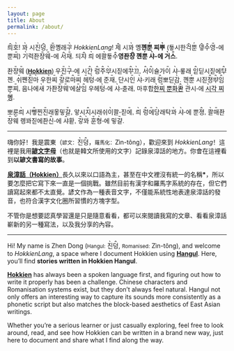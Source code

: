```yaml
---
layout: page
title: About
permalink: /about/
---
```


<p> 
  <span lang="ko">
    <ruby class="ruby" style="position: relative">릐<rt class="ruby" style="font-size:120%;position:absolute;top: -1.15em;left: 0.2em;z-index: -1">ꞈ</rt></ruby><ruby class="ruby" style="position: relative">호<rt class="ruby" style="font-size:120%;position:absolute;top: -1.15em;left: 0.2em;z-index: -1">ˎ</rt></ruby>! <ruby class="ruby" style="position: relative">꽈<rt class="ruby" style="font-size:120%;position:absolute;top: -1.15em;left: 0.2em;z-index: -1">ˎ</rt></ruby> 시<ruby class="ruby" style="position: relative">진<rt class="ruby" style="font-size:120%;position:absolute;top: -1.15em;left: 0.2em;z-index: -1">ˎ</rt></ruby><ruby class="ruby" style="position: relative">덩<rt class="ruby" style="font-size:120%;position:absolute;top: -1.15em;left: 0.2em;z-index: -1">ꞈ</rt></ruby>, <ruby class="ruby" style="position: relative">환<rt class="ruby" style="font-size: 120%;position: absolute;top: -1.15em;left: 0.2em;z-index: -1">ˍ</rt></ruby>꼥래<ruby class="ruby" style="position: relative">ᄀᅷ<rt class="ruby" style="font-size: 120%;position: absolute;top: -1.15em;left: 0.2em;z-index: -1">ˎ</rt></ruby> <i>HokkienLang</i>! <ruby class="ruby" style="position: relative">제<rt class="ruby" style="font-size:120%;position:absolute;top: -1.15em;left: 0.2em;z-index: -1">ꞈ</rt></ruby> 시<ruby class="ruby" style="position: relative">꽈<rt class="ruby" style="font-size:120%;position:absolute;top: -1.15em;left: 0.2em;z-index: -1">ˎ</rt></ruby> 옝<b>꼔<ruby class="ruby" style="position: relative">뿐<rt class="ruby" style="font-size:120%;position:absolute;top: -1.15em;left: 0.2em;z-index: -1">ˏ</rt></ruby> 찌<ruby class="ruby" style="position: relative">뿌<rt class="ruby" style="font-size:120%;position:absolute;top: -1.15em;left: 0.2em;z-index: -1">ˎ</rt></ruby></b> (둏시한<ruby class="ruby" style="position: relative">걱<rt class="ruby" style="font-size: 120%;position: absolute;top: -1.15em;left: 0.2em;z-index: -1">ꞈ</rt></ruby><ruby class="ruby" style="position: relative">뿐<rt class="ruby" style="font-size: 120%;position: absolute;top: -1.15em;left: 0.2em;z-index: -1">ˏ</rt></ruby> <ruby class="ruby" style="position: relative">뎋<rt class="ruby" style="font-size: 120%;position: absolute;top: -1.15em;left: 0.2em;z-index: -1">ꞈ</rt></ruby><ruby class="ruby" style="position: relative">수<rt class="ruby" style="font-size: 120%;position: absolute;top: -1.15em;left: 0.2em;z-index: -1">ꞈ</rt></ruby><ruby class="ruby" style="position: relative">영<rt class="ruby" style="font-size: 120%;position: absolute;top: -1.15em;left: 0.2em;z-index: -1">ˍ</rt></ruby>-에 뿐<ruby class="ruby" style="position: relative">찌<rt class="ruby" style="font-size: 120%;position: absolute;top: -1.15em;left: 0.2em;z-index: -1">ˍ</rt></ruby>) <ruby class="ruby" style="position: relative">기<rt class="ruby" style="font-size: 120%;position: absolute;top: -1.15em;left: 0.2em;z-index: -1">ˎ</rt></ruby>럭좐<ruby class="ruby" style="position: relative">쟝<rt class="ruby" style="font-size: 120%;position: absolute;top: -1.15em;left: 0.2em;z-index: -1">ˍ</rt></ruby><ruby class="ruby" style="position: relative">웨<rt class="ruby" style="font-size: 120%;position: absolute;top: -1.15em;left: 0.2em;z-index: -1">ˍ</rt></ruby>-에 <ruby class="ruby" style="position: relative">서<rt class="ruby" style="font-size: 120%;position: absolute;top: -1.15em;left: 0.2em;z-index: -1">ꞈ</rt></ruby><ruby class="ruby" style="position: relative">재<rt class="ruby" style="font-size: 120%;position: absolute;top: -1.15em;left: 0.2em;z-index: -1">ˍ</rt></ruby>. 듸<ruby class="ruby" style="position: relative">쟈<rt class="ruby" style="font-size: 120%;position: absolute;top: -1.15em;left: 0.2em;z-index: -1">ꞈ</rt></ruby> <ruby class="ruby" style="position: relative">릐<rt class="ruby" style="font-size: 120%;position: absolute;top: -1.15em;left: 0.2em;z-index: -1">ˎ</rt></ruby> 에<ruby class="ruby" style="position: relative">콸<rt class="ruby" style="font-size: 120%;position: absolute;top: -1.15em;left: 0.2em;z-index: -1">ˎ</rt></ruby>둏<ruby class="ruby" style="position: relative">수<rt class="ruby" style="font-size: 120%;position: absolute;top: -1.15em;left: 0.2em;z-index: -1">ꞈ</rt></ruby><b>영좐<ruby class="ruby" style="position: relative">쟝<rt class="ruby" style="font-size: 120%;position: absolute;top: -1.15em;left: 0.2em;z-index: -1">ꞈ</rt></ruby> 꼔<ruby class="ruby" style="position: relative">뿐<rt class="ruby" style="font-size: 120%;position: absolute;top: -1.15em;left: 0.2em;z-index: -1">ˏ</rt></ruby> <ruby class="ruby" style="position: relative">샤<rt class="ruby" style="font-size: 120%;position: absolute;top: -1.15em;left: 0.2em;z-index: -1">ˎ</rt></ruby>-에 <ruby class="ruby" style="position: relative">거<rt class="ruby" style="font-size: 120%;position: absolute;top: -1.15em;left: 0.2em;z-index: -1">ˎ</rt></ruby><ruby class="ruby" style="position: relative">스<rt class="ruby" style="font-size: 120%;position: absolute;top: -1.15em;left: 0.2em;z-index: -1">ˍ</rt></ruby></b>.
  </span>
</p> 

<p lang="ko" style="font-family:Sans-serif, Noto Sans">
좐<ruby class="ruby" style="position: relative">쟝<rt style="font-size: 120%;position: absolute;top: -1.15em;left: 0.2em;z-index: -1">ˍ</rt></ruby><ruby class="ruby" style="position: relative">웨<rt style="font-size: 120%;position: absolute;top: -1.15em;left: 0.2em;z-index: -1">ˍ</rt></ruby> (<a href="https://en.wikipedia.org/wiki/Hokkien"><strong>Hokkien</strong></a>) 우<ruby class="ruby" style="position: relative">진<rt style="font-size: 120%;position: absolute;top: -1.15em;left: 0.2em;z-index: -1">ˍ</rt></ruby><ruby class="ruby" style="position: relative">구<rt style="font-size: 120%;position: absolute;top: -1.15em;left: 0.2em;z-index: -1">ˎ</rt></ruby>-에 시<ruby class="ruby" style="position: relative">간<rt style="font-size: 120%;position: absolute;top: -1.15em;left: 0.2em;z-index: -1">ꞈ</rt></ruby> <ruby class="ruby" style="position: relative">렁<rt style="font-size: 120%;position: absolute;top: -1.15em;left: 0.2em;z-index: -1">ꞈ</rt></ruby><ruby class="ruby" style='position: relative'>주<rt style='font-size: 120%;position: absolute;top: -1.15em;left: 0.2em;z-index: -1'>ꞈ</rt></ruby><ruby class="ruby" style='position: relative'>ᄋᆤ<rt style='font-size: 120%;position: absolute;top: -1.15em;left: 0.2em;z-index: -1'>ˎ</rt></ruby>시짇에<ruby class="ruby" style="position: relative">ᄏᅷ<rt style="font-size: 120%;position: absolute;top: -1.15em;left: 0.2em;z-index: -1">ꞈ</rt></ruby><ruby class="ruby" style="position: relative">끄<rt style="font-size: 120%;position: absolute;top: -1.15em;left: 0.2em;z-index: -1">ˎ</rt></ruby>, <ruby class="ruby" style="position: relative">서<rt style="font-size: 120%;position: absolute;top: -1.15em;left: 0.2em;z-index: -1">ꞈ</rt></ruby><ruby class="ruby" style="position: relative">이<rt style="font-size: 120%;position: absolute;top: -1.15em;left: 0.2em;z-index: -1">ꞈ</rt></ruby>슐가<ruby class="ruby" style="position: relative">이<rt style="font-size: 120%;position: absolute;top: -1.15em;left: 0.2em;z-index: -1">ˍ</rt></ruby> <ruby class="ruby" style="position: relative">샤<rt style="font-size: 120%;position: absolute;top: -1.15em;left: 0.2em;z-index: -1">ˎ</rt></ruby>-롷래 <ruby class="ruby" style="position: relative">읻<rt style="font-size: 120%;position: absolute;top: -1.15em;left: 0.2em;z-index: -1">ꞈ</rt></ruby>딛시짇에<ruby class="ruby" style="position: relative">ᄐᆤ<rt style="font-size: 120%;position: absolute;top: -1.15em;left: 0.2em;z-index: -1">ꞈ</rt></ruby>졘. <ruby class="ruby" style="position: relative">쉬<rt style="font-size: 120%;position: absolute;top: -1.15em;left: 0.2em;z-index: -1">ˍ</rt></ruby>쪤<ruby class="ruby" style="position: relative">짇<rt style="font-size: 120%;position: absolute;top: -1.15em;left: 0.2em;z-index: -1">ꞈ</rt></ruby><ruby class="ruby" style="position: relative">마<rt style="font-size: 120%;position: absolute;top: -1.15em;left: 0.2em;z-index: -1">ˎ</rt></ruby> 우<ruby class="ruby" style="position: relative">한<rt style="font-size: 120%;position: absolute;top: -1.15em;left: 0.2em;z-index: -1">ˎ</rt></ruby><ruby class="ruby" style="position: relative">찌<rt style="font-size: 120%;position: absolute;top: -1.15em;left: 0.2em;z-index: -1">ˍ</rt></ruby> <ruby class="ruby" style="position: relative">갛<rt style="font-size: 120%;position: absolute;top: -1.15em;left: 0.2em;z-index: -1">ꞈ</rt></ruby>로<ruby class="ruby" style="position: relative">마<rt style="font-size: 120%;position: absolute;top: -1.15em;left: 0.2em;z-index: -1">ꞈ</rt></ruby><ruby class="ruby" style="position: relative">찌<rt style="font-size: 120%;position: absolute;top: -1.15em;left: 0.2em;z-index: -1">ˍ</rt></ruby> <ruby class="ruby" style="position: relative">헤<rt style="font-size: 120%;position: absolute;top: -1.15em;left: 0.2em;z-index: -1">ˍ</rt></ruby><ruby class="ruby" style="position: relative">텅<rt style="font-size: 120%;position: absolute;top: -1.15em;left: 0.2em;z-index: -1">ˎ</rt></ruby>-에 준<ruby class="ruby" style="position: relative">재<rt style="font-size: 120%;position: absolute;top: -1.15em;left: 0.2em;z-index: -1">ˍ</rt></ruby>, 단시<ruby class="ruby" style="position: relative">인<rt style="font-size: 120%;position: absolute;top: -1.15em;left: 0.2em;z-index: -1">ˍ</rt></ruby> <ruby class="ruby" style="position: relative">샤<rt style="font-size: 120%;position: absolute;top: -1.15em;left: 0.2em;z-index: -1">ˎ</rt></ruby>-키래 <ruby class="ruby" style="position: relative">렁<rt style="font-size: 120%;position: absolute;top: -1.15em;left: 0.2em;z-index: -1">ꞈ</rt></ruby>뽀딛<ruby class="ruby" style="position: relative">감<rt style="font-size:120%;position:absolute;top: -1.15em;left: 0.2em;z-index: -1">ˎ</rt></ruby>. 꼔<ruby class="ruby" style="position: relative">뿐<rt style="font-size: 120%;position: absolute;top: -1.15em;left: 0.2em;z-index: -1">ˏ</rt></ruby> 시짇<ruby class="ruby" style="position: relative">졍<rt style="font-size: 120%;position: absolute;top: -1.15em;left: 0.2em;z-index: -1">ꞈ</rt></ruby><ruby class="ruby" style="position: relative">ᄇᆤ<rt style="font-size: 120%;position: absolute;top: -1.15em;left: 0.2em;z-index: -1">ꞈ</rt></ruby><ruby class="ruby" style="position: relative">임<rt style="font-size: 120%;position: absolute;top: -1.15em;left: 0.2em;z-index: -1">ꞈ</rt></ruby> 뿐<ruby class="ruby" style="position: relative">찌<rt style="font-size: 120%;position: absolute;top: -1.15em;left: 0.2em;z-index: -1">ˍ</rt></ruby>, 음나에<ruby class="ruby" style="position: relative">새<rt style="font-size: 120%;position: absolute;top: -1.15em;left: 0.2em;z-index: -1">ˎ</rt></ruby> 가좐<ruby class="ruby" style="position: relative">쟝<rt style="font-size: 120%;position: absolute;top: -1.15em;left: 0.2em;z-index: -1">ˍ</rt></ruby><ruby class="ruby" style="position: relative">웨<rt style="font-size: 120%;position: absolute;top: -1.15em;left: 0.2em;z-index: -1">ˍ</rt></ruby>’에<ruby class="ruby" style="position: relative">샬<rt style="font-size: 120%;position: absolute;top: -1.15em;left: 0.2em;z-index: -1">ˍ</rt></ruby><ruby class="ruby" style="position: relative">임<rt style="font-size: 120%;position: absolute;top: -1.15em;left: 0.2em;z-index: -1">ꞈ</rt></ruby> 우헤<ruby class="ruby" style="position: relative">텅<rt style="font-size: 120%;position: absolute;top: -1.15em;left: 0.2em;z-index: -1">ˎ</rt></ruby>-에 <ruby class="ruby" style="position: relative">샤<rt style="font-size: 120%;position: absolute;top: -1.15em;left: 0.2em;z-index: -1">ˎ</rt></ruby>-춛래, 마후합<a style="color:black;text-decoration: underline dotted;cursor: help" title="(漢) 漢字文化圈"><ruby class="ruby" style="position: relative">한<rt style="font-size: 120%;position: absolute;top: -1.15em;left: 0.2em;z-index: -1">ˎ</rt></ruby><ruby class="ruby" style="position: relative">찌<rt style="font-size: 120%;position: absolute;top: -1.15em;left: 0.2em;z-index: -1">ˍ</rt></ruby> 뿐<ruby class="ruby" style="position: relative">화<rt style="font-size: 120%;position: absolute;top: -1.15em;left: 0.2em;z-index: -1">ˎ</rt></ruby><ruby class="ruby" style="position: relative">콴<rt style="font-size: 120%;position: absolute;top: -1.15em;left: 0.2em;z-index: -1">ꞈ</rt></ruby></a> <ruby class="ruby" style="position: relative">관<rt style="font-size: 120%;position: absolute;top: -1.15em;left: 0.2em;z-index: -1">ˎ</rt></ruby>시-에 <a style="color:black;text-decoration: underline dotted;cursor: help" title="(漢) 四角字型"><ruby class="ruby" style="position: relative">시<rt style="font-size:120%;position:absolute;top: -1.15em;left: 0.2em;z-index: -1">ˎ</rt></ruby>각 찌<ruby class="ruby" style="position: relative">혱<rt style="font-size:120%;position:absolute;top: -1.15em;left: 0.2em;z-index: -1">ˏ</rt></ruby></a>.
</p>

<p lang="ko" style="font-family:Sans-serif, Noto Sans">
뽀룬<ruby style="position: relative">릐<rt style="font-size: 120%;position: absolute;top: -1.15em;left: 0.2em;z-index: -1">ˎ</rt></ruby> 시<ruby style="position: relative">뼇<rt style="font-size: 120%;position: absolute;top: -1.15em;left: 0.2em;z-index: -1">ꞈ</rt></ruby>찐<ruby style="position: relative">진<rt style="font-size: 120%;position: absolute;top: -1.15em;left: 0.2em;z-index: -1">ˍ</rt></ruby>래옿밓<ruby style="position: relative">걀<rt style="font-size: 120%;position: absolute;top: -1.15em;left: 0.2em;z-index: -1">ˍ</rt></ruby>, 앟시<ruby style="position: relative">지<rt style="font-size: 120%;position: absolute;top: -1.15em;left: 0.2em;z-index: -1">ꞈ</rt></ruby>시래쉬<ruby style="position: relative">이<rt style="font-size: 120%;position: absolute;top: -1.15em;left: 0.2em;z-index: -1">ˎ</rt></ruby>콸-짇<ruby style="position: relative">에<rt style="font-size: 120%;position: absolute;top: -1.15em;left: 0.2em;z-index: -1">ˍ</rt></ruby>, <ruby style="position: relative">릐<rt style="font-size:120%;position:absolute;top: -1.15em;left: 0.2em;z-index: -1">ˎ</rt></ruby> <ruby style="position: relative">렁<rt style="font-size: 120%;position: absolute;top: -1.15em;left: 0.2em;z-index: -1">ꞈ</rt></ruby><ruby style="position: relative">에<rt style="font-size: 120%;position: absolute;top: -1.15em;left: 0.2em;z-index: -1">ˍ</rt></ruby><ruby style="position: relative">당<rt style="font-size: 120%;position: absolute;top: -1.15em;left: 0.2em;z-index: -1">ˎ</rt></ruby>래탁<ruby style="position: relative">꽈<rt style="font-size: 120%;position: absolute;top: -1.15em;left: 0.2em;z-index: -1">ˎ</rt></ruby> <ruby style="position: relative">샤<rt style="font-size:120%;position:absolute;top: -1.15em;left: 0.2em;z-index: -1">ˎ</rt></ruby>-에 뿐<ruby style="position: relative">졍<rt style="font-size: 120%;position: absolute;top: -1.15em;left: 0.2em;z-index: -1">ꞈ</rt></ruby>, <ruby style="position: relative">콸<rt style="font-size: 120%;position: absolute;top: -1.15em;left: 0.2em;z-index: -1">ˎ</rt></ruby><ruby style="position: relative">매<rt style="font-size: 120%;position: absolute;top: -1.15em;left: 0.2em;z-index: -1">ˍ</rt></ruby>좐<ruby style="position: relative">쟝<rt style="font-size: 120%;position: absolute;top: -1.15em;left: 0.2em;z-index: -1">ˍ</rt></ruby><ruby style="position: relative">웨<rt style="font-size: 120%;position: absolute;top: -1.15em;left: 0.2em;z-index: -1">ˍ</rt></ruby> 롕꽈짇에좐<ruby style="position: relative">신<rt style="font-size:120%;position:absolute;top: -1.15em;left: 0.2em;z-index: -1">ꞈ</rt></ruby>-에 <ruby style="position: relative">샤<rt style="font-size: 120%;position: absolute;top: -1.15em;left: 0.2em;z-index: -1">ꞈ</rt></ruby>홛, <ruby style="position: relative">갛<rt style="font-size: 120%;position: absolute;top: -1.15em;left: 0.2em;z-index: -1">ꞈ</rt></ruby><ruby style="position: relative">꽈<rt style="font-size: 120%;position: absolute;top: -1.15em;left: 0.2em;z-index: -1">ˎ</rt> </ruby><ruby style="position: relative">훈<rt style="font-size: 120%;position: absolute;top: -1.15em;left: 0.2em;z-index: -1">ˍ</rt></ruby><ruby style="position: relative">형<rt style="font-size: 120%;position: absolute;top: -1.15em;left: 0.2em;z-index: -1">ˎ</rt></ruby>-에 밓<ruby style="position: relative">걀<rt style="font-size: 120%;position: absolute;top: -1.15em;left: 0.2em;z-index: -1">ˍ</rt></ruby>.
</p>

---

<p lang="zh">
嗨你好！我是震東（<small>諺文：</small><span style="font-family:Sans-serif, Noto Sans"><ruby style="position: relative">진<rt style="font-size:120%;position:absolute;top: -1.15em;left: 0.2em;z-index: -1">ˎ</rt></ruby><ruby style="position: relative">덩<rt style="font-size:120%;position:absolute;top: -1.15em;left: 0.2em;z-index: -1">ꞈ</rt></ruby></span>，<small>羅馬化：</small>Zìn-tông），歡迎來到 <em>HokkienLang</em>！這裡是我用<strong><a href="https://zh.wikipedia.org/wiki/%E8%AB%BA%E6%96%87">諺文字母</a></strong>（也就是韓文所使用的文字）記錄泉漳話的地方。你會在這裡看到<strong>以諺文書寫的故事</strong>。

<a href="https://zh.wikipedia.org/wiki/%E6%B3%89%E6%BC%B3%E7%89%87"><strong>泉漳話（Hokkien）</strong></a>長久以來以口語為主，甚至在中文裡沒有統一的名稱<strong>*</strong>，所以要怎麼把它寫下來一直是一個挑戰。雖然目前有漢字和羅馬字系統的存在，但它們讀寫起來都不太直覺。諺文作為一種表音文字，不僅能系統性地表達泉漳話的發音，也符合漢字文化圈所習慣的方塊字型。

不管你是想要認真學習還是只是隨意看看，都可以來閱讀我寫的文章、看看泉漳話嶄新的另一種寫法，以及我分享的內容。
</p>

---

Hi! My name is Zhen Dong (<small>Hangul:</small> <span style="font-family:Sans-serif, Noto Sans"><ruby style="position: relative">진<rt style="font-size:120%;position:absolute;top: -1.15em;left: 0.2em;z-index: -1">ˎ</rt></ruby><ruby style="position: relative">덩<rt style="font-size:120%;position:absolute;top: -1.15em;left: 0.2em;z-index: -1">ꞈ</rt></ruby></span>, <small>Romanised:</small> Zìn-tông), and welcome to <em>HokkienLang</em>, a space where I document Hokkien using <a href="https://en.wikipedia.org/wiki/Hangul"><strong>Hangul</strong></a>. Here, you’ll find <strong>stories written in Hokkien Hangul</strong>.

<a href="https://en.wikipedia.org/wiki/Hokkien"><strong>Hokkien</strong></a> has always been a spoken language first, and figuring out how to write it properly has been a challenge. Chinese characters and Romanisation systems exist, but they don’t always feel natural. Hangul not only offers an interesting way to capture its sounds more consistently as a phonetic script but also matches the block-based aesthetics of East Asian writings.

Whether you’re a serious learner or just casually exploring, feel free to look around, read, and see how Hokkien can be written in a brand new way, just here to document and share what I find along the way.
